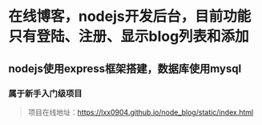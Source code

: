 # 在线博客，nodejs开发后台，目前功能只有登陆、注册、显示blog列表和添加

## nodejs使用express框架搭建，数据库使用mysql

### 属于新手入门级项目

> 项目在线地址：https://lxx0904.github.io/node_blog/static/index.html